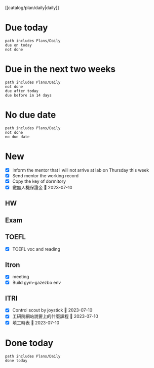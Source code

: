 [[catalog/plan/daily|daily]]
# Due today
```tasks
path includes Plans/Daily
due on today
not done
```
# Due in the next two weeks
```tasks
path includes Plans/Daily
not done
due after today
due before in 14 days
```
# No due date
```tasks
path includes Plans/Daily
not done
no due date
```

# New
- [x] Inform the mentor that I will not arrive at lab on Thursday this week
- [x] Send mentor the working record
- [x] Copy the key of dormitory
- [x] 繳無人機保證金 📅 2023-07-10
## HW
## Exam
## TOEFL
- [x] TOEFL voc and reading
## Itron
- [x] meeting
- [x] Build gym-gazezbo env
## ITRI
- [x] Control scout by joystick 📅 2023-07-10
- [x] 工研院網站說要上的什麼課程 📅 2023-07-10
- [x] 填工時表 📅 2023-07-10
# Done today
```tasks
path includes Plans/Daily
done today
```